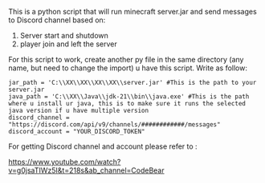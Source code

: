 This is a python script that will run minecraft server.jar and send messages to Discord channel based on:
1) Server start and shutdown
2) player join and left the server

For this script to work, create another py file in the same directory (any name, but need to change the import) u have this script. Write as follow:
```
jar_path = 'C:\\XX\\XX\\XX\\XX\\server.jar' #This is the path to your server.jar
java_path = 'C:\\XX\\Java\\jdk-21\\bin\\java.exe' #This is the path where u install ur java, this is to make sure it runs the selected java version if u have multiple version 
discord_channel = "https://discord.com/api/v9/channels/############/messages" 
discord_account = "YOUR_DISCORD_TOKEN" 
```
For getting Discord channel and account please refer to :

https://www.youtube.com/watch?v=g0jsaTIWz5I&t=218s&ab_channel=CodeBear
